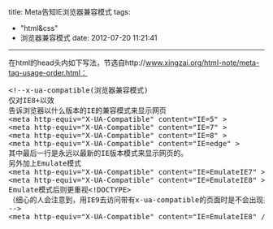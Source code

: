 title: Meta告知IE浏览器兼容模式
tags:
  - "html&css"
  - 浏览器兼容模式
date: 2012-07-20 11:21:41
---

在html的head头内如下写法，节选自http://www.xingzai.org/html-note/meta-tag-usage-order.html：

<pre>&lt;!--x-ua-compatible(浏览器兼容模式)
仅对IE8+以效
告诉浏览器以什么版本的IE的兼容模式来显示网页
&lt;meta http-equiv="X-UA-Compatible" content="IE=5" &gt;
&lt;meta http-equiv="X-UA-Compatible" content="IE=7" &gt;
&lt;meta http-equiv="X-UA-Compatible" content="IE=8" &gt;
&lt;meta http-equiv="X-UA-Compatible" content="IE=edge" &gt;
其中最后一行是永远以最新的IE版本模式来显示网页的。
另外加上Emulate模式
&lt;meta http-equiv="X-UA-Compatible" content="IE=EmulateIE7" &gt;
&lt;meta http-equiv="X-UA-Compatible" content="IE=EmulateIE8" &gt;
Emulate模式后则更重视&lt;!DOCTYPE&gt;
（细心的人会注意到，用IE9去访问带有x-ua-compatible的页面时是不会出现兼容视图按钮的）
--&gt;
&lt;meta http-equiv="X-UA-Compatible" content="IE=EmulateIE8" /&gt;</pre>